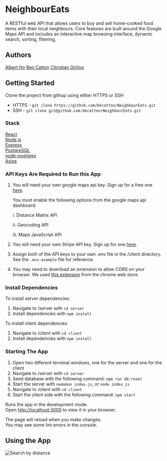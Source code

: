 # NeighbourEats

A RESTful web API that allows users to buy and sell home-cooked
food items with their local neighbours. Core features are built
around the Google Maps API and includes an interactive map
browsing interface, dynamic search, sorting, filtering,

## Authors
[Albert Ho](https://github.com/albho)
[Ben Catton](https://github.com/bkcatton)
[Christian Girling](https://github.com/girlingc)

## Getting Started
Clone the project from githup using either HTTPS or SSH
- HTTPS - `git clone https://github.com/bkcatton/NeighbourEats.git`
- SSH - `git clone git@github.com:bkcatton/NeighbourEats.git`

### Stack
[React](https://reactjs.org/)\
[Node.js](https://nodejs.org/en/)\
[Express](https://www.npmjs.com/package/express)\
[PostgreSQL](https://www.postgresql.org/docs/current/app-psql.html)\
[node-postgres](https://www.npmjs.com/package/pg)\
[Axios](https://www.npmjs.com/package/axios)

### API Keys Are Required to Run this App
1. You will need your own google maps api key. Sign up for a free one [here](https://developers.google.com/maps).

   You must enable the following options from the google maps api dashboard:
   
   i. Distance Matrix API
   
   ii. Geocoding API

   iii. Maps JavaScript API

2. You will need your own Stripe API key. Sign up for one [here](https://stripe.com/docs/api).
   
3. Assign both of the API keys to your own .env file in the /client directory. See the `.env.example` file for reference.

4. You may need to download an extension to allow CORS on your browser. We used [this extension](https://chrome.google.com/webstore/detail/allow-cors-access-control/lhobafahddgcelffkeicbaginigeejlf?hl=en) from the chrome web store.


### Install Dependencies

To install server dependencies:
1. Navigate to /server with `cd server`
2. Install dependencies with `npm install`

To install client dependencies:
1. Navigate to /client with `cd client`
2. Install dependencies with `npm install`

### Starting The App

1. Open two different terminal windows, one for the server and one for the client
2. Navigate to /server with `cd server`
3. Seed database with the following command:
`npm run db:reset`
4. Start the server with `nodemon index.js`, or `node index.js`
5. Navigate to /client with `cd client`
6. Start the client side with the following command:
`npm start`

Runs the app in the development mode.\
Open [http://localhost:3000](http://localhost:3000) to view it in your browser.

The page will reload when you make changes.\
You may see some lint errors in the console.

## Using the App

![Search by distance](https://github.com/bkcatton/NeighbourEats/blob/main/client/public/app_demo_1.gif?raw=true)







